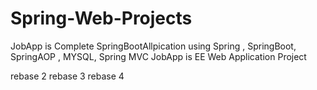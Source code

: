 # Spring-Web-Projects

JobApp is Complete SpringBootAllpication using Spring , SpringBoot, SpringAOP , MYSQL, Spring MVC
JobApp is EE Web Application Project

rebase 2
rebase 3
rebase 4